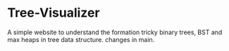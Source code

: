 # Tree-Visualizer

A simple website to understand the formation tricky binary trees, BST and max heaps in tree data structure.
changes in main.


